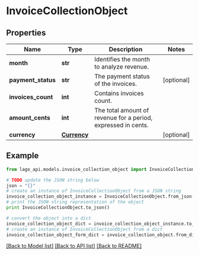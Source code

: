 # InvoiceCollectionObject


## Properties

Name | Type | Description | Notes
------------ | ------------- | ------------- | -------------
**month** | **str** | Identifies the month to analyze revenue. | 
**payment_status** | **str** | The payment status of the invoices. | [optional] 
**invoices_count** | **int** | Contains invoices count. | 
**amount_cents** | **int** | The total amount of revenue for a period, expressed in cents. | 
**currency** | [**Currency**](Currency.md) |  | [optional] 

## Example

```python
from lago_api.models.invoice_collection_object import InvoiceCollectionObject

# TODO update the JSON string below
json = "{}"
# create an instance of InvoiceCollectionObject from a JSON string
invoice_collection_object_instance = InvoiceCollectionObject.from_json(json)
# print the JSON string representation of the object
print InvoiceCollectionObject.to_json()

# convert the object into a dict
invoice_collection_object_dict = invoice_collection_object_instance.to_dict()
# create an instance of InvoiceCollectionObject from a dict
invoice_collection_object_form_dict = invoice_collection_object.from_dict(invoice_collection_object_dict)
```
[[Back to Model list]](../README.md#documentation-for-models) [[Back to API list]](../README.md#documentation-for-api-endpoints) [[Back to README]](../README.md)


